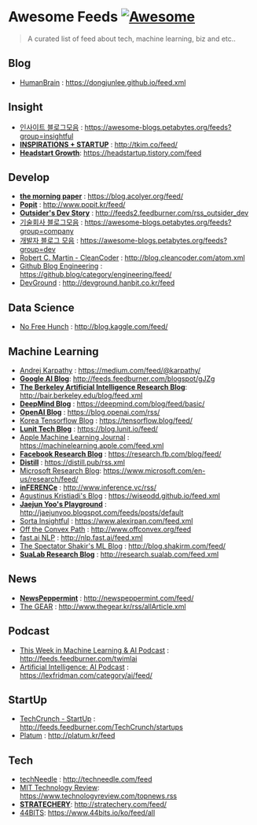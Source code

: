 # Awesome Feeds [![Awesome](https://cdn.rawgit.com/sindresorhus/awesome/d7305f38d29fed78fa85652e3a63e154dd8e8829/media/badge.svg)](https://github.com/sindresorhus/awesome)

> A curated list of feed about tech, machine learning, biz and etc..

## Blog

- [HumanBrain](https://dongjunlee.github.io/) : https://dongjunlee.github.io/feed.xml

## Insight
- [인사이트 블로그모음](https://github.com/BenjaminKim/awesome-blogs) : https://awesome-blogs.petabytes.org/feeds?group=insightful
- [**INSPIRATIONS + STARTUP**](http://tkim.co/) : http://tkim.co/feed/
- [**Headstart Growth**](https://headstartup.tistory.com/): https://headstartup.tistory.com/feed

## Develop
- [**the morning paper**](https://blog.acolyer.org/) : https://blog.acolyer.org/feed/
- [**Popit**](http://www.popit.kr/) : http://www.popit.kr/feed/
- [**Outsider's Dev Story**](https://blog.outsider.ne.kr/) : http://feeds2.feedburner.com/rss_outsider_dev
- [기술회사 블로그모음](https://github.com/BenjaminKim/awesome-blogs) : https://awesome-blogs.petabytes.org/feeds?group=company
- [개발자 블로그 모음](https://github.com/BenjaminKim/awesome-blogs) : https://awesome-blogs.petabytes.org/feeds?group=dev
- [Robert C. Martin - CleanCoder](http://blog.cleancoder.com/) : http://blog.cleancoder.com/atom.xml
- [Github Blog Engineering](https://github.blog/category/engineering/) : https://github.blog/category/engineering/feed/
- [DevGround](http://devground.hanbit.co.kr/) : http://devground.hanbit.co.kr/feed

## Data Science
- [No Free Hunch](http://blog.kaggle.com/) : http://blog.kaggle.com/feed/

## Machine Learning
- [Andrej Karpathy](https://medium.com/@karpathy/) : https://medium.com/feed/@karpathy/
- [**Google AI Blog**](https://ai.googleblog.com/): http://feeds.feedburner.com/blogspot/gJZg
- [**The Berkeley Artificial Intelligence Research Blog**](http://bair.berkeley.edu/blog/): http://bair.berkeley.edu/blog/feed.xml
- [**DeepMind Blog**](https://deepmind.com/blog/) : https://deepmind.com/blog/feed/basic/
- [**OpenAI Blog**](https://blog.openai.com/) : https://blog.openai.com/rss/
- [Korea Tensorflow Blog](https://tensorflow.blog/) : https://tensorflow.blog/feed/
- [**Lunit Tech Blog**](https://blog.lunit.io/feed/) : https://blog.lunit.io/feed/
- [Apple Machine Learning Journal](https://machinelearning.apple.com/feed.xml) : https://machinelearning.apple.com/feed.xml
- [**Facebook Research Blog**](https://research.fb.com/blog/) : https://research.fb.com/blog/feed/
- [**Distill**](https://distill.pub/) : https://distill.pub/rss.xml
- [Microsoft Research Blog](https://www.microsoft.com/en-us/research/blog/): https://www.microsoft.com/en-us/research/feed/
- [**inFERENCe**](http://www.inference.vc/) : http://www.inference.vc/rss/
- [Agustinus Kristiadi's Blog](https://wiseodd.github.io/techblog/) : https://wiseodd.github.io/feed.xml
- [**Jaejun Yoo's Playground**](http://jaejunyoo.blogspot.com/) : http://jaejunyoo.blogspot.com/feeds/posts/default
- [Sorta Insightful](https://www.alexirpan.com/) : https://www.alexirpan.com/feed.xml
- [Off the Convex Path](http://www.offconvex.org/) : http://www.offconvex.org/feed
- [fast.ai NLP](http://nlp.fast.ai/) : http://nlp.fast.ai/feed.xml
- [The Spectator Shakir's ML Blog](http://blog.shakirm.com/) : http://blog.shakirm.com/feed/
- [**SuaLab Research Blog**](http://research.sualab.com/) : http://research.sualab.com/feed.xml

## News
- [**NewsPeppermint**](http://newspeppermint.com/) : http://newspeppermint.com/feed/
- [The GEAR](https://www.thegear.kr/) : http://www.thegear.kr/rss/allArticle.xml

## Podcast
- [This Week in Machine Learning & AI Podcast](https://twimlai.com/) : http://feeds.feedburner.com/twimlai
- [Artificial Intelligence: AI Podcast](https://lexfridman.com/ai/) : https://lexfridman.com/category/ai/feed/

## StartUp
- [TechCrunch - StartUp](https://techcrunch.com/startups/) : http://feeds.feedburner.com/TechCrunch/startups
- [Platum](http://platum.kr/) : http://platum.kr/feed

## Tech
- [techNeedle](http://techneedle.com/) : http://techneedle.com/feed
- [MIT Technology Review](https://www.technologyreview.com/): https://www.technologyreview.com/topnews.rss
- [**STRATECHERY**](https://stratechery.com/): http://stratechery.com/feed/
- [44BITS](https://www.44bits.io/ko): https://www.44bits.io/ko/feed/all